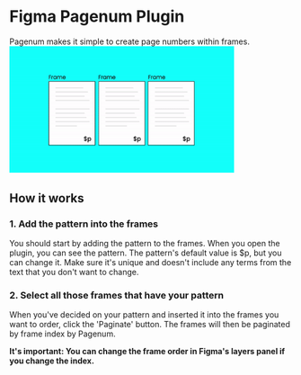 # Figma Pagenum Plugin

Pagenum makes it simple to create page numbers within frames.
<img src="images/pagenum.gif" width="400" />

## How it works

### 1. Add the pattern into the frames

You should start by adding the pattern to the frames. When you open the plugin, you can see the pattern. The pattern's default value is $p, but you can change it. Make sure it's unique and doesn't include any terms from the text that you don't want to change.

### 2. Select all those frames that have your pattern

When you've decided on your pattern and inserted it into the frames you want to order, click the 'Paginate' button. The frames will then be paginated by frame index by Pagenum.

**It's important: You can change the frame order in Figma's layers panel if you change the index.**
